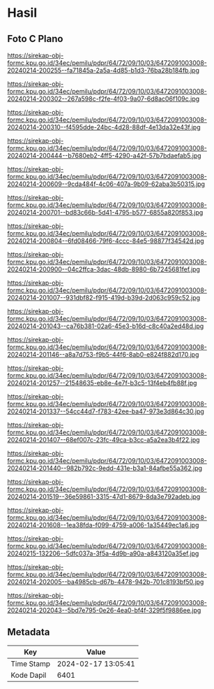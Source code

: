 # Hasil

## Foto C Plano

https://sirekap-obj-formc.kpu.go.id/34ec/pemilu/pdpr/64/72/09/10/03/6472091003008-20240214-200255--fa71845a-2a5a-4d85-b1d3-76ba28b184fb.jpg

https://sirekap-obj-formc.kpu.go.id/34ec/pemilu/pdpr/64/72/09/10/03/6472091003008-20240214-200302--267a598c-f2fe-4f03-9a07-6d8ac06f109c.jpg

https://sirekap-obj-formc.kpu.go.id/34ec/pemilu/pdpr/64/72/09/10/03/6472091003008-20240214-200310--f4595dde-24bc-4d28-88df-4e13da32e43f.jpg

https://sirekap-obj-formc.kpu.go.id/34ec/pemilu/pdpr/64/72/09/10/03/6472091003008-20240214-200444--b7680eb2-4ff5-4290-a42f-57b7bdaefab5.jpg

https://sirekap-obj-formc.kpu.go.id/34ec/pemilu/pdpr/64/72/09/10/03/6472091003008-20240214-200609--9cda484f-4c06-407a-9b09-62aba3b50315.jpg

https://sirekap-obj-formc.kpu.go.id/34ec/pemilu/pdpr/64/72/09/10/03/6472091003008-20240214-200701--bd83c66b-5d41-4795-b577-6855a820f853.jpg

https://sirekap-obj-formc.kpu.go.id/34ec/pemilu/pdpr/64/72/09/10/03/6472091003008-20240214-200804--6fd08466-79f6-4ccc-84e5-98877f34542d.jpg

https://sirekap-obj-formc.kpu.go.id/34ec/pemilu/pdpr/64/72/09/10/03/6472091003008-20240214-200900--04c2ffca-3dac-48db-8980-6b7245681fef.jpg

https://sirekap-obj-formc.kpu.go.id/34ec/pemilu/pdpr/64/72/09/10/03/6472091003008-20240214-201007--931dbf82-f915-419d-b39d-2d063c959c52.jpg

https://sirekap-obj-formc.kpu.go.id/34ec/pemilu/pdpr/64/72/09/10/03/6472091003008-20240214-201043--ca76b381-02a6-45e3-b16d-c8c40a2ed48d.jpg

https://sirekap-obj-formc.kpu.go.id/34ec/pemilu/pdpr/64/72/09/10/03/6472091003008-20240214-201146--a8a7d753-f9b5-44f6-8ab0-e824f882d170.jpg

https://sirekap-obj-formc.kpu.go.id/34ec/pemilu/pdpr/64/72/09/10/03/6472091003008-20240214-201257--21548635-eb8e-4e7f-b3c5-13f4eb4fb88f.jpg

https://sirekap-obj-formc.kpu.go.id/34ec/pemilu/pdpr/64/72/09/10/03/6472091003008-20240214-201337--54cc44d7-f783-42ee-ba47-973e3d864c30.jpg

https://sirekap-obj-formc.kpu.go.id/34ec/pemilu/pdpr/64/72/09/10/03/6472091003008-20240214-201407--68ef007c-23fc-49ca-b3cc-a5a2ea3b4f22.jpg

https://sirekap-obj-formc.kpu.go.id/34ec/pemilu/pdpr/64/72/09/10/03/6472091003008-20240214-201440--982b792c-9edd-431e-b3a1-84afbe55a362.jpg

https://sirekap-obj-formc.kpu.go.id/34ec/pemilu/pdpr/64/72/09/10/03/6472091003008-20240214-201519--36e59861-3315-47d1-8679-8da3e792adeb.jpg

https://sirekap-obj-formc.kpu.go.id/34ec/pemilu/pdpr/64/72/09/10/03/6472091003008-20240214-201608--1ea38fda-f099-4759-a006-1a35449ec1a6.jpg

https://sirekap-obj-formc.kpu.go.id/34ec/pemilu/pdpr/64/72/09/10/03/6472091003008-20240215-132206--5dfc037a-3f5a-4d9b-a90a-a843120a35ef.jpg

https://sirekap-obj-formc.kpu.go.id/34ec/pemilu/pdpr/64/72/09/10/03/6472091003008-20240214-202005--ba4985cb-d67b-4478-942b-701c8193bf50.jpg

https://sirekap-obj-formc.kpu.go.id/34ec/pemilu/pdpr/64/72/09/10/03/6472091003008-20240214-202043--5bd7e795-0e26-4ea0-bf4f-329f5f9886ee.jpg


## Metadata

| Key        | Value               |
| ---------- | ------------------- |
| Time Stamp | 2024-02-17 13:05:41 |
| Kode Dapil | 6401                |



